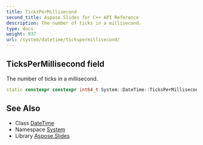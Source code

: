 ```yaml
---
title: TicksPerMillisecond
second_title: Aspose.Slides for C++ API Reference
description: The number of ticks in a millisecond.
type: docs
weight: 937
url: /system/datetime/tickspermillisecond/
---
```

## TicksPerMillisecond field


The number of ticks in a millisecond.

```cpp
static constexpr constexpr int64_t System::DateTime::TicksPerMillisecond
```

## See Also

* Class [DateTime](../)
* Namespace [System](../../)
* Library [Aspose.Slides](../../../)